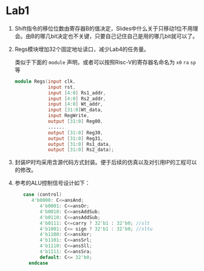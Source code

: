 # Lab1

1. Shift指令的移位位数由寄存器B的值决定，Slides中什么关于只移动1位不用理会。由B的哪几bit决定也不关键，只要自己记住自己是用的哪几bit就可以了。

2. Regs模块增加32个固定地址读口，减少Lab4的任务量。

   类似于下面的 `module` 声明，或者可以按照Risc-V的寄存器名命名为 `x0` `ra` `sp` 等

   ```verilog
   module Regs(input clk,
               input rst,
               input [4:0] Rs1_addr,
               input [4:0] Rs2_addr,
               input [4:0] Wt_addr,
               input [31:0]Wt_data,
               input RegWrite,
               output [31:0] Reg00,
               ......
               output [31:0] Reg30,
               output [31:0] Reg31,
               output [31:0] Rs1_data,
               output [31:0] Rs2_data);
   ```

3. 封装IP时均采用含源代码方式封装。便于后续的仿真以及对引用IP的工程可以的修改。
   
4. 参考的ALU控制信号设计如下：

   ```verilog
      case (control)
         4'b0000: C<=ansAnd;
			4'b0001: C<=ansOr;
			4'b0010: C<=ansAddSub;
			4'b0110: C<=ansAddSub;
			4'b0111: C<=carry ? 32'b1 : 32'b0; //slt
			4'b1001: C<= sign ? 32'b1 : 32'b0; //sltu
			4'b1100: C<=ansXor;
			4'b1101: C<=ansSrl;
			4'b1110: C<=ansSll;
			4'b1111: C<=ansSra;
			default: C<= 32'b0;
		endcase
   ```